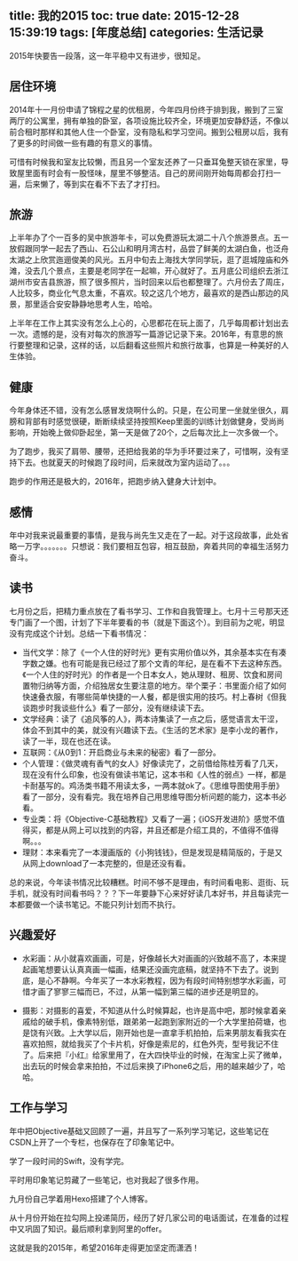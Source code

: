 title: 我的2015
toc: true
date: 2015-12-28 15:39:19
tags: [年度总结]
categories: 生活记录
---

2015年快要告一段落，这一年平稳中又有进步，很知足。

<!-- more -->


## 居住环境

2014年十一月份申请了锦程之星的优租房，今年四月份终于排到我，搬到了三室两厅的公寓里，拥有单独的卧室，各项设施比较齐全，环境更加安静舒适，不像以前合租时那样和其他人住一个卧室，没有隐私和学习空间。搬到公租房以后，我有了更多的时间做一些有趣的有意义的事情。

可惜有时候我和室友比较懒，而且另一个室友还养了一只垂耳兔整天锁在家里，导致屋里面有时会有一股怪味，屋里不够整洁。自己的房间刚开始每周都会打扫一遍，后来懒了，等到实在看不下去了才打扫。

## 旅游

上半年办了个一百多的吴中旅游年卡，可以免费游玩太湖二十八个旅游景点。五一放假跟同学一起去了西山、石公山和明月湾古村，品尝了鲜美的太湖白鱼，也泛舟太湖之上欣赏迤逦俊美的风光。五月中旬去上海找大学同学玩，逛了逛城隍庙和外滩，没去几个景点，主要是老同学在一起嘛，开心就好了。五月底公司组织去浙江湖州市安吉县旅游，照了很多照片，当时回来以后也都整理了。六月份去了周庄，人比较多，商业化气息太重，不喜欢。较之这几个地方，最喜欢的是西山那边的风景，那里适合安安静静地思考人生，哈哈。

上半年在工作上其实没有怎么上心的，心思都花在玩上面了，几乎每周都计划出去一次。遗憾的是，没有对每次的旅游写一篇游记记录下来。2016年，有意思的旅行要整理和记录，这样的话，以后翻看这些照片和旅行故事，也算是一种美好的人生体验。

## 健康

今年身体还不错，没有怎么感冒发烧啊什么的。只是，在公司里一坐就坐很久，肩膀和背部有时感觉很硬，断断续续坚持按照Keep里面的训练计划做健身，受尚尚影响，开始晚上做仰卧起坐，第一天是做了20个，之后每次比上一次多做一个。

为了跑步，我买了肩带、腰带，还把给我弟的华为手环要过来了，可惜啊，没有坚持下去。也就夏天的时候跑了段时间，后来就改为室内运动了。。。

跑步的作用还是极大的，2016年，把跑步纳入健身大计划中。

## 感情

年中对我来说最重要的事情，是我与尚先生又走在了一起。对于这段故事，此处省略一万字。。。。。。。只想说：我们要相互包容，相互鼓励，奔着共同的幸福生活努力奋斗。

## 读书

七月份之后，把精力重点放在了看书学习、工作和自我管理上。七月十三号那天还专门画了一个图，计划了下半年要看的书（就是下面这个）。到目前为之呢，明显没有完成这个计划。总结一下看书情况：

- 当代文学：除了《一个人住的好时光》更有实用价值以外，其余基本实在有凑字数之嫌。也有可能是我已经过了那个文青的年纪，是在看不下去这种东西。《一个人住的好时光》的作者是一个日本女人，她从理财、租房、饮食和房间置物归纳等方面，介绍独居女生要注意的地方。举个栗子：书里面介绍了如何快速叠衣服，有哪些简单快捷的一人餐，都是很实用的技巧。村上春树《但我谈跑步时我谈些什么》看了一部分，没有继续读下去。
- 文学经典：读了《追风筝的人》，两本诗集读了一点之后，感觉语言太干涩，体会不到其中的美，就没有兴趣读下去。《生活的艺术家》是李小龙的著作，读了一半，现在也还在读。
- 互联网：《从0到1：开启商业与未来的秘密》看了一部分。
- 个人管理：《做灵魂有香气的女人》好像读完了，之前借给陈桂芳看了几天，现在没有什么印象，也没有做读书笔记，这本书和《人性的弱点》一样，都是卡耐基写的。鸡汤类书籍不用读太多，一两本就ok了。《思维导图使用手册》看了一部分，没有看完。我在培养自己用思维导图分析问题的能力，这本书必看。
- 专业类：将《Objective-C基础教程》又看了一遍；《iOS开发进阶》感觉不值得买，都是从网上可以找到的内容，并且还都是介绍工具的，不值得不值得啊。。。
- 理财：本来看完了一本漫画版的《小狗钱钱》，但是发现是精简版的，于是又从网上download了一本完整的，但是还没有看。

总的来说，今年读书情况比较糟糕。时间不够不是理由，有时间看电影、逛街、玩手机，就没有时间看书吗？？？下一年要静下心来好好读几本好书，并且每读完一本都要做一个读书笔记。不能只列计划而不执行。

## 兴趣爱好

- 水彩画：从小就喜欢画画，可是，好像越长大对画画的兴致越不高了，本来提起画笔想要认认真真画一幅画，结果还没画完底稿，就坚持不下去了。说到底，是心不静啊。今年买了一本水彩教程，因为有段时间特别想学水彩画，可惜才画了寥寥三幅而已，不过，从第一幅到第三幅的进步还是明显的。

- 摄影：对摄影的喜爱，不知道从什么时候算起，也许是高中吧，那时候拿着亲戚给的破手机，像素特别低，跟弟弟一起跑到家附近的一个大学里拍荷塘，也是饶有兴致。上大学以后，刚开始也是一直拿手机拍拍，后来男朋友看我实在喜欢拍照，就给我买了个卡片机，好像是索尼的，红色外壳，型号我记不住了。后来把『小红』给家里用了，在大四快毕业的时候，在淘宝上买了微单，出去玩的时候会拿来拍拍，不过后来换了iPhone6之后，用的越来越少了，哈哈。

## 工作与学习

年中把Objective基础又回顾了一遍，并且写了一系列学习笔记，这些笔记在CSDN上开了一个专栏，也保存在了印象笔记中。

学了一段时间的Swift，没有学完。

平时用印象笔记剪藏了一些笔记，也对我起了很多作用。

九月份自己学着用Hexo搭建了个人博客。

从十月份开始在拉勾网上投递简历，经历了好几家公司的电话面试，在准备的过程中又巩固了知识。最后顺利拿到阿里的offer。


这就是我的2015年，希望2016年走得更加坚定而潇洒！
